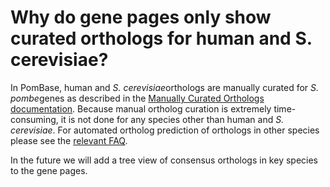 # Why do gene pages only show curated orthologs for human and S. cerevisiae?
<!-- pombase_categories: Gene Page,Genome Statistics and Lists,Orthology -->

In PomBase, human and *S. cerevisiae*orthologs are manually curated for
*S. pombe*genes as described in the [Manually Curated Orthologs
documentation](/documentation/orthologs). Because manual ortholog
curation is extremely time-consuming, it is not done for any species
other than human and *S. cerevisiae*. For automated ortholog prediction
of orthologs in other species please see the [relevant
FAQ](/faq/how-can-i-find-s-pombe-orthologs-species-other-human-and-s-cerevisiae).

In the future we will add a tree view of consensus orthologs in key
species to the gene pages.

